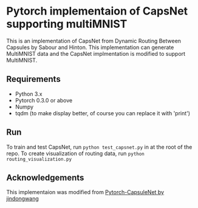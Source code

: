 # Pytorch implementaion of CapsNet supporting multiMNIST
This is an implementation of CapsNet from Dynamic Routing Between Capsules by Sabour and Hinton.
This implementation can generate MultiMNIST data and the CapsNet implmentation is modified to support MultiMNIST.

## Requirements

- Python 3.x
- Pytorch 0.3.0 or above
- Numpy
- tqdm (to make display better, of course you can replace it with 'print')

## Run

To train and test CapsNet, run `python test_capsnet.py` in at the root of the repo.
To create visualization of routing data, run `python routing_visualization.py`

## Acknowledgements
This implementaion was modified from [Pytorch-CapsuleNet by jindongwang](https://github.com/jindongwang/Pytorch-CapsuleNet)
